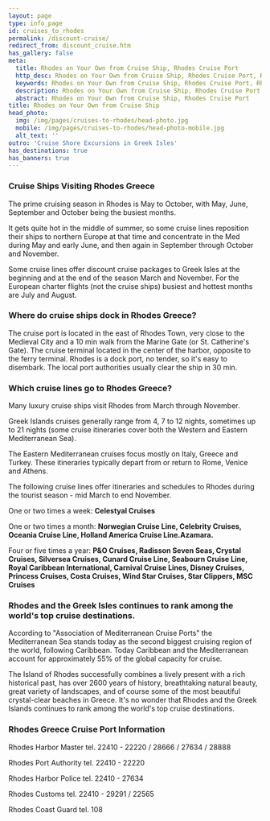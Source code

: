 ```yaml
---
layout: page
type: info_page
id: cruises_to_rhodes
permalink: /discount-cruise/
redirect_from: discount_cruise.htm
has_gallery: false
meta:
  title: Rhodes on Your Own from Cruise Ship, Rhodes Cruise Port
  http_desc: Rhodes on Your Own from Cruise Ship, Rhodes Cruise Port, Rhodes Port Excursions, Cruise Ships Visiting Rhodes
  keywords: Rhodes on Your Own from Cruise Ship, Rhodes Cruise Port, Rhodes Port Excursions, Cruise Ships Visiting Rhodes
  description: Rhodes on Your Own from Cruise Ship, Rhodes Cruise Port, Rhodes Port Excursions, Cruise Ships Visiting Rhodes
  abstract: Rhodes on Your Own from Cruise Ship, Rhodes Cruise Port
title: Rhodes on Your Own from Cruise Ship
head_photo:
  img: /img/pages/cruises-to-rhodes/head-photo.jpg
  mobile: /img/pages/cruises-to-rhodes/head-photo-mobile.jpg
  alt_text: ''
outro: 'Cruise Shore Excursions in Greek Isles'
has_destinations: true
has_banners: true
---
```

### Cruise Ships Visiting Rhodes Greece

The prime cruising season in Rhodes is May to October, with May, June, September and October being the busiest months.

It gets quite hot in the middle of summer, so some cruise lines reposition their ships to northern Europe at that time and concentrate in the Med during May and early June, and then again in September through October and November.

Some cruise lines offer discount cruise packages to Greek Isles at the beginning and at the end of the season March and November. For the European charter flights (not the cruise ships) busiest and hottest months are July and August.

### Where do cruise ships dock in Rhodes Greece?

The cruise port is located in the east of Rhodes Town, very close to the Medieval City and a 10 min walk from the Marine Gate (or St. Catherine's Gate). The cruise terminal located in the center of the harbor, opposite to the ferry terminal. Rhodes is a dock port, no tender, so it's easy to disembark. The local port authorities usually clear the ship in 30 min.

### Which cruise lines go to Rhodes Greece?

Many luxury cruise ships visit Rhodes from March through November.

Greek Islands cruises generally range from 4, 7 to 12 nights, sometimes up to 21 nights (some cruise itineraries cover both the Western and Eastern Mediterranean Sea).

The Eastern Mediterranean cruises focus mostly on Italy, Greece and Turkey. These itineraries typically depart from or return to Rome, Venice and Athens.

The following cruise lines offer itineraries and schedules to Rhodes during the tourist season - mid March to end November.

One or two times a week: **Celestyal Cruises**

One or two times a month: **Norwegian Cruise Line, Celebrity Cruises, Oceania Cruise Line, Holland America Cruise Line.Azamara.**

Four or five times a year: **P&O Cruises, Radisson Seven Seas, Crystal Cruises, Silversea Cruises, Cunard Cruise Line, Seabourn Cruise Line, Royal Caribbean International, Carnival Cruise Lines, Disney Cruises, Princess Cruises, Costa Cruises, Wind Star Cruises, Star Clippers, MSC Cruises**

### Rhodes and the Greek Isles continues to rank among the world's top cruise destinations.

According to "Association of Mediterranean Cruise Ports" the Mediterranean Sea stands today as the second biggest cruising region of the world, following Caribbean. Today Caribbean and the Mediterranean account for approximately 55% of the global capacity for cruise.

The Island of Rhodes successfully combines a lively present with a rich historical past, has over 2600 years of history, breathtaking natural beauty, great variety of landscapes, and of course some of the most beautiful crystal-clear beaches in Greece. It's no wonder that Rhodes and the Greek Islands continues to rank among the world's top cruise destinations.

### Rhodes Greece Cruise Port Information

Rhodes Harbor Master tel. 22410 - 22220 / 28666 / 27634 / 28888

Rhodes Port Authority tel. 22410 - 22220

Rhodes Harbor Police tel. 22410 - 27634

Rhodes Customs tel. 22410 - 29291 / 22565

Rhodes Coast Guard tel. 108